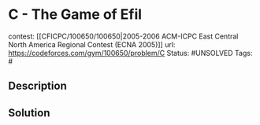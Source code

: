 # C - The Game of Efil

contest: [[CFICPC/100650/100650|2005-2006 ACM-ICPC East Central North America Regional Contest (ECNA 2005)]]
url: https://codeforces.com/gym/100650/problem/C
Status: #UNSOLVED
Tags: #

## Description

## Solution

